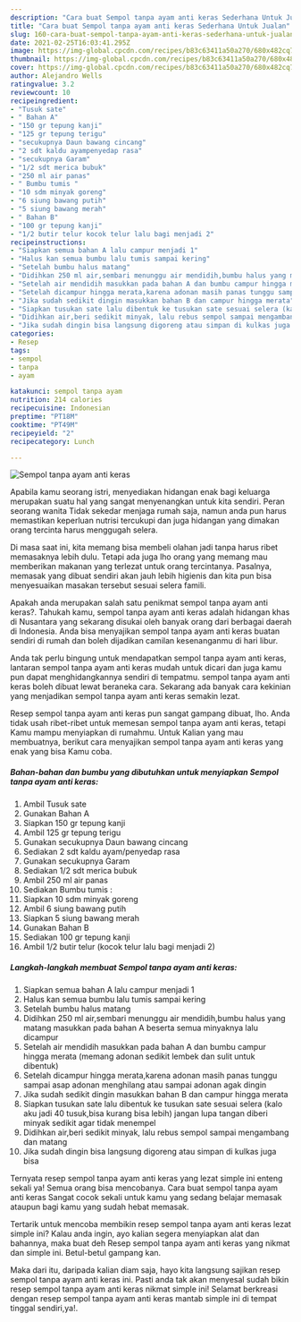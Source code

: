 ```yaml
---
description: "Cara buat Sempol tanpa ayam anti keras Sederhana Untuk Jualan"
title: "Cara buat Sempol tanpa ayam anti keras Sederhana Untuk Jualan"
slug: 160-cara-buat-sempol-tanpa-ayam-anti-keras-sederhana-untuk-jualan
date: 2021-02-25T16:03:41.295Z
image: https://img-global.cpcdn.com/recipes/b83c63411a50a270/680x482cq70/sempol-tanpa-ayam-anti-keras-foto-resep-utama.jpg
thumbnail: https://img-global.cpcdn.com/recipes/b83c63411a50a270/680x482cq70/sempol-tanpa-ayam-anti-keras-foto-resep-utama.jpg
cover: https://img-global.cpcdn.com/recipes/b83c63411a50a270/680x482cq70/sempol-tanpa-ayam-anti-keras-foto-resep-utama.jpg
author: Alejandro Wells
ratingvalue: 3.2
reviewcount: 10
recipeingredient:
- "Tusuk sate"
- " Bahan A"
- "150 gr tepung kanji"
- "125 gr tepung terigu"
- "secukupnya Daun bawang cincang"
- "2 sdt kaldu ayampenyedap rasa"
- "secukupnya Garam"
- "1/2 sdt merica bubuk"
- "250 ml air panas"
- " Bumbu tumis "
- "10 sdm minyak goreng"
- "6 siung bawang putih"
- "5 siung bawang merah"
- " Bahan B"
- "100 gr tepung kanji"
- "1/2 butir telur kocok telur lalu bagi menjadi 2"
recipeinstructions:
- "Siapkan semua bahan A lalu campur menjadi 1"
- "Halus kan semua bumbu lalu tumis sampai kering"
- "Setelah bumbu halus matang"
- "Didihkan 250 ml air,sembari menunggu air mendidih,bumbu halus yang matang masukkan pada bahan A beserta semua minyaknya lalu dicampur"
- "Setelah air mendidih masukkan pada bahan A dan bumbu campur hingga merata (memang adonan sedikit lembek dan sulit untuk dibentuk)"
- "Setelah dicampur hingga merata,karena adonan masih panas tunggu sampai asap adonan menghilang atau sampai adonan agak dingin"
- "Jika sudah sedikit dingin masukkan bahan B dan campur hingga merata"
- "Siapkan tusukan sate lalu dibentuk ke tusukan sate sesuai selera (kalo aku jadi 40 tusuk,bisa kurang bisa lebih) jangan lupa tangan diberi minyak sedikit agar tidak menempel"
- "Didihkan air,beri sedikit minyak, lalu rebus sempol sampai mengambang dan matang"
- "Jika sudah dingin bisa langsung digoreng atau simpan di kulkas juga bisa"
categories:
- Resep
tags:
- sempol
- tanpa
- ayam

katakunci: sempol tanpa ayam 
nutrition: 214 calories
recipecuisine: Indonesian
preptime: "PT18M"
cooktime: "PT49M"
recipeyield: "2"
recipecategory: Lunch

---
```



![Sempol tanpa ayam anti keras](https://img-global.cpcdn.com/recipes/b83c63411a50a270/680x482cq70/sempol-tanpa-ayam-anti-keras-foto-resep-utama.jpg)

Apabila kamu seorang istri, menyediakan hidangan enak bagi keluarga merupakan suatu hal yang sangat menyenangkan untuk kita sendiri. Peran seorang  wanita Tidak sekedar menjaga rumah saja, namun anda pun harus memastikan keperluan nutrisi tercukupi dan juga hidangan yang dimakan orang tercinta harus menggugah selera.

Di masa  saat ini, kita memang bisa membeli olahan jadi tanpa harus ribet memasaknya lebih dulu. Tetapi ada juga lho orang yang memang mau memberikan makanan yang terlezat untuk orang tercintanya. Pasalnya, memasak yang dibuat sendiri akan jauh lebih higienis dan kita pun bisa menyesuaikan masakan tersebut sesuai selera famili. 



Apakah anda merupakan salah satu penikmat sempol tanpa ayam anti keras?. Tahukah kamu, sempol tanpa ayam anti keras adalah hidangan khas di Nusantara yang sekarang disukai oleh banyak orang dari berbagai daerah di Indonesia. Anda bisa menyajikan sempol tanpa ayam anti keras buatan sendiri di rumah dan boleh dijadikan camilan kesenanganmu di hari libur.

Anda tak perlu bingung untuk mendapatkan sempol tanpa ayam anti keras, lantaran sempol tanpa ayam anti keras mudah untuk dicari dan juga kamu pun dapat menghidangkannya sendiri di tempatmu. sempol tanpa ayam anti keras boleh dibuat lewat beraneka cara. Sekarang ada banyak cara kekinian yang menjadikan sempol tanpa ayam anti keras semakin lezat.

Resep sempol tanpa ayam anti keras pun sangat gampang dibuat, lho. Anda tidak usah ribet-ribet untuk memesan sempol tanpa ayam anti keras, tetapi Kamu mampu menyiapkan di rumahmu. Untuk Kalian yang mau membuatnya, berikut cara menyajikan sempol tanpa ayam anti keras yang enak yang bisa Kamu coba.

<!--inarticleads1-->

##### Bahan-bahan dan bumbu yang dibutuhkan untuk menyiapkan Sempol tanpa ayam anti keras:

1. Ambil Tusuk sate
1. Gunakan  Bahan A
1. Siapkan 150 gr tepung kanji
1. Ambil 125 gr tepung terigu
1. Gunakan secukupnya Daun bawang cincang
1. Sediakan 2 sdt kaldu ayam/penyedap rasa
1. Gunakan secukupnya Garam
1. Sediakan 1/2 sdt merica bubuk
1. Ambil 250 ml air panas
1. Sediakan  Bumbu tumis :
1. Siapkan 10 sdm minyak goreng
1. Ambil 6 siung bawang putih
1. Siapkan 5 siung bawang merah
1. Gunakan  Bahan B
1. Sediakan 100 gr tepung kanji
1. Ambil 1/2 butir telur (kocok telur lalu bagi menjadi 2)




<!--inarticleads2-->

##### Langkah-langkah membuat Sempol tanpa ayam anti keras:

1. Siapkan semua bahan A lalu campur menjadi 1
1. Halus kan semua bumbu lalu tumis sampai kering
1. Setelah bumbu halus matang
1. Didihkan 250 ml air,sembari menunggu air mendidih,bumbu halus yang matang masukkan pada bahan A beserta semua minyaknya lalu dicampur
1. Setelah air mendidih masukkan pada bahan A dan bumbu campur hingga merata (memang adonan sedikit lembek dan sulit untuk dibentuk)
1. Setelah dicampur hingga merata,karena adonan masih panas tunggu sampai asap adonan menghilang atau sampai adonan agak dingin
1. Jika sudah sedikit dingin masukkan bahan B dan campur hingga merata
1. Siapkan tusukan sate lalu dibentuk ke tusukan sate sesuai selera (kalo aku jadi 40 tusuk,bisa kurang bisa lebih) jangan lupa tangan diberi minyak sedikit agar tidak menempel
1. Didihkan air,beri sedikit minyak, lalu rebus sempol sampai mengambang dan matang
1. Jika sudah dingin bisa langsung digoreng atau simpan di kulkas juga bisa




Ternyata resep sempol tanpa ayam anti keras yang lezat simple ini enteng sekali ya! Semua orang bisa mencobanya. Cara buat sempol tanpa ayam anti keras Sangat cocok sekali untuk kamu yang sedang belajar memasak ataupun bagi kamu yang sudah hebat memasak.

Tertarik untuk mencoba membikin resep sempol tanpa ayam anti keras lezat simple ini? Kalau anda ingin, ayo kalian segera menyiapkan alat dan bahannya, maka buat deh Resep sempol tanpa ayam anti keras yang nikmat dan simple ini. Betul-betul gampang kan. 

Maka dari itu, daripada kalian diam saja, hayo kita langsung sajikan resep sempol tanpa ayam anti keras ini. Pasti anda tak akan menyesal sudah bikin resep sempol tanpa ayam anti keras nikmat simple ini! Selamat berkreasi dengan resep sempol tanpa ayam anti keras mantab simple ini di tempat tinggal sendiri,ya!.

